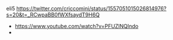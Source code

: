 eli5 https://twitter.com/criccomini/status/1557051015026814976?s=20&t=_RCwpaBB0fWXfsaydT9H6Q
- https://www.youtube.com/watch?v=PFUZlNQIndo
- 